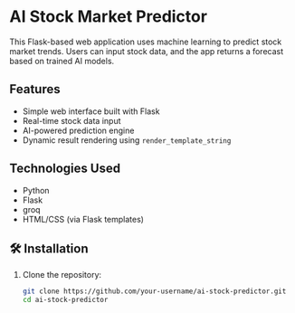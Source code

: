 # AI Stock Market Predictor

This Flask-based web application uses machine learning to predict stock market trends. Users can input stock data, and the app returns a forecast based on trained AI models.

## Features
- Simple web interface built with Flask
- Real-time stock data input
- AI-powered prediction engine
- Dynamic result rendering using `render_template_string`

## Technologies Used
- Python
- Flask
- groq
- HTML/CSS (via Flask templates)

## 🛠️ Installation

1. Clone the repository:
   ```bash
   git clone https://github.com/your-username/ai-stock-predictor.git
   cd ai-stock-predictor
